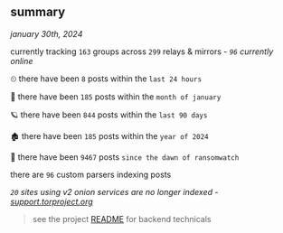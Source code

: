 
## summary
_january 30th, 2024_

currently tracking `163` groups across `299` relays & mirrors - _`96` currently online_

⏲ there have been `8` posts within the `last 24 hours`

🦈 there have been `185` posts within the `month of january`

🪐 there have been `844` posts within the `last 90 days`

🏚 there have been `185` posts within the `year of 2024`

🦕 there have been `9467` posts `since the dawn of ransomwatch`

there are `96` custom parsers indexing posts

_`20` sites using v2 onion services are no longer indexed - [support.torproject.org](https://support.torproject.org/onionservices/v2-deprecation/)_

> see the project [README](https://github.com/joshhighet/ransomwatch#ransomwatch--) for backend technicals
